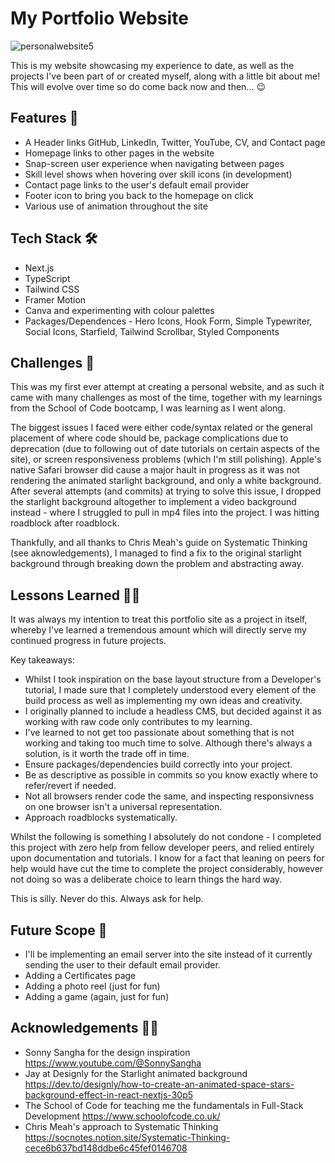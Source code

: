 # My Portfolio Website
![personalwebsite5](https://github.com/Niklikescode/portfolio/assets/142637426/c3dc511c-48eb-4b9f-90a0-9f73d8da056d)

This is my website showcasing my experience to date, as well as the projects I've been part of or created myself, along with a little bit about me!
This will evolve over time so do come back now and then... 😉



## Features 📱

- A Header links GitHub, LinkedIn, Twitter, YouTube, CV, and Contact page
- Homepage links to other pages in the website
- Snap-screen user experience when navigating between pages
- Skill level shows when hovering over skill icons (in development)
- Contact page links to the user's default email provider
- Footer icon to bring you back to the homepage on click
- Various use of animation throughout the site



## Tech Stack 🛠️

- Next.js
- TypeScript
- Tailwind CSS
- Framer Motion
- Canva and experimenting with colour palettes
- Packages/Dependences - Hero Icons, Hook Form, Simple Typewriter, Social Icons, Starfield, Tailwind Scrollbar, Styled Components



## Challenges 🤔

This was my first ever attempt at creating a personal website, and as such it came with many challenges as most of the time, together with my learnings from the School of Code bootcamp, I was learning as I went along.

The biggest issues I faced were either code/syntax related or the general placement of where code should be, package complications due to deprecation (due to following out of date tutorials on certain aspects of the site), or screen responsiveness problems (which I'm still polishing). Apple's native Safari browser did cause a major hault in progress as it was not rendering the animated starlight background, and only a white background. After several attempts (and commits) at trying to solve this issue, I dropped the starlight background altogether to implement a video background instead - where I struggled to pull in mp4 files into the project. I was hitting roadblock after roadblock.

Thankfully, and all thanks to Chris Meah's guide on Systematic Thinking (see aknowledgements), I managed to find a fix to the original starlight background through breaking down the problem and abstracting away.



## Lessons Learned ✍🏽

It was always my intention to treat this portfolio site as a project in itself, whereby I've learned a tremendous amount which will directly serve my continued progress in future projects. 

Key takeaways:
- Whilst I took inspiration on the base layout structure from a Developer's tutorial, I made sure that I completely understood every element of the build process as well as implementing my own ideas and creativity.
- I originally planned to include a headless CMS, but decided against it as working with raw code only contributes to my learning.
- I've learned to not get too passionate about something that is not working and taking too much time to solve. Although there's always a solution, is it worth the trade off in time.
- Ensure packages/dependencies build correctly into your project.
- Be as descriptive as possible in commits so you know exactly where to refer/revert if needed.
- Not all browsers render code the same, and inspecting responsivness on one browser isn't a universal representation.
- Approach roadblocks systematically.

Whilst the following is something I absolutely do not condone - I completed this project with zero help from fellow developer peers, and relied entirely upon documentation and tutorials. I know for a fact that leaning on peers for help would have cut the time to complete the project considerably, however not doing so was a deliberate choice to learn things the hard way.

This is silly. Never do this. Always ask for help.



## Future Scope 🤖

- I'll be implementing an email server into the site instead of it currently sending the user to their default email provider.
- Adding a Certificates page
- Adding a photo reel (just for fun)
- Adding a game (again, just for fun)



## Acknowledgements 👏🏽

 - Sonny Sangha for the design inspiration https://www.youtube.com/@SonnySangha
 - Jay at Designly for the Starlight animated background https://dev.to/designly/how-to-create-an-animated-space-stars-background-effect-in-react-nextjs-30p5
 - The School of Code for teaching me the fundamentals in Full-Stack Development https://www.schoolofcode.co.uk/
 - Chris Meah's approach to Systematic Thinking https://socnotes.notion.site/Systematic-Thinking-cece6b637bd148ddbe6c45fef0146708
